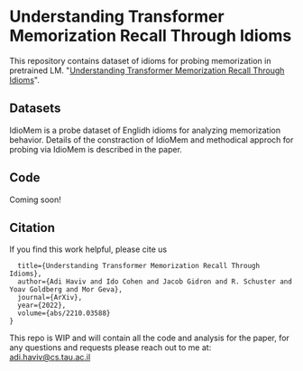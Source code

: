 # Understanding Transformer Memorization Recall Through Idioms
This repository contains dataset of idioms for probing memorization in pretrained LM. "[Understanding Transformer Memorization Recall Through Idioms](https://arxiv.org/abs/2210.03588)".


## Datasets
IdioMem is a probe dataset of Englidh idioms for analyzing memorization behavior. 
Details of the constraction of IdioMem and methodical approch for probing via IdioMem is described in the paper. 

## Code
Coming soon!

## Citation

If you find this work helpful, please cite us
```@article{Haviv2022UnderstandingTM,
  title={Understanding Transformer Memorization Recall Through Idioms},
  author={Adi Haviv and Ido Cohen and Jacob Gidron and R. Schuster and Yoav Goldberg and Mor Geva},
  journal={ArXiv},
  year={2022},
  volume={abs/2210.03588}
}
```

This repo is WIP and will contain all the code and analysis for the paper, for any questions and requests please reach out to me at: adi.haviv@cs.tau.ac.il
